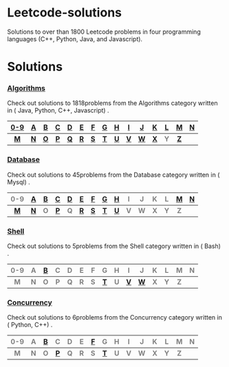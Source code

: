 # Leetcode-solutions
Solutions to over than 1800 Leetcode problems in four programming languages (C++, Python, Java, and Javascript).
# Solutions
### [Algorithms](./algorithms/#algorithms-solutions) ###
Check out solutions to 1818problems from the Algorithms category written in ( Java, Python, C++, Javascript) . 

|[0-9](./0-9/#algorithms-solutions)|[A](./A/#algorithms-solutions)|[B](./B/#algorithms-solutions)|[C](./C/#algorithms-solutions)|[D](./D/#algorithms-solutions)|[E](./E/#algorithms-solutions)|[F](./F/#algorithms-solutions)|[G](./G/#algorithms-solutions)|[H](./H/#algorithms-solutions)|[I](./I/#algorithms-solutions)|[J](./J/#algorithms-solutions)|[K](./K/#algorithms-solutions)|[L](./L/#algorithms-solutions)|[M](./M/#algorithms-solutions)|[N](./N/#algorithms-solutions)|
|:--------------------------------:|:----------------------------:|:----------------------------:|:----------------------------:|:----------------------------:|:----------------------------:|:----------------------------:|:----------------------------:|:----------------------------:|:----------------------------:|:----------------------------:|:----------------------------:|:----------------------------:|:----------------------------:|:----------------------------:|
|**[M](./M/#algorithms-solutions)**|**[N](./N/#algorithms-solutions)**|**[O](./O/#algorithms-solutions)**|**[P](./P/#algorithms-solutions)**|**[Q](./Q/#algorithms-solutions)**|**[R](./R/#algorithms-solutions)**|**[S](./S/#algorithms-solutions)**|**[T](./T/#algorithms-solutions)**|**[U](./U/#algorithms-solutions)**|**[V](./V/#algorithms-solutions)**|**[W](./W/#algorithms-solutions)**|**[X](./X/#algorithms-solutions)**|**<span style='color:grey'>  Y  </span>**|**[Z](./Z/#algorithms-solutions)**|
### [Database](./database/#database-solutions) ###
Check out solutions to 45problems from the Database category written in ( Mysql) . 

|<span style='color:grey'>  0-9 </span>|[A](./A/#database-solutions)|[B](./B/#database-solutions)|[C](./C/#database-solutions)|[D](./D/#database-solutions)|[E](./E/#database-solutions)|[F](./F/#database-solutions)|[G](./G/#database-solutions)|[H](./H/#database-solutions)|<span style='color:grey'>  I </span>|<span style='color:grey'>  J </span>|<span style='color:grey'>  K </span>|<span style='color:grey'>  L </span>|[M](./M/#database-solutions)|[N](./N/#database-solutions)|
|:------------------------------------:|:--------------------------:|:--------------------------:|:--------------------------:|:--------------------------:|:--------------------------:|:--------------------------:|:--------------------------:|:--------------------------:|:----------------------------------:|:----------------------------------:|:----------------------------------:|:----------------------------------:|:--------------------------:|:--------------------------:|
|**[M](./M/#database-solutions)**|**[N](./N/#database-solutions)**|**<span style='color:grey'>  O  </span>**|**[P](./P/#database-solutions)**|**<span style='color:grey'>  Q  </span>**|**[R](./R/#database-solutions)**|**[S](./S/#database-solutions)**|**[T](./T/#database-solutions)**|**[U](./U/#database-solutions)**|**<span style='color:grey'>  V  </span>**|**<span style='color:grey'>  W  </span>**|**<span style='color:grey'>  X  </span>**|**<span style='color:grey'>  Y  </span>**|**<span style='color:grey'>  Z  </span>**|
### [Shell](./shell/#shell-solutions) ###
Check out solutions to 5problems from the Shell category written in ( Bash) . 

|<span style='color:grey'>  0-9 </span>|<span style='color:grey'>  A </span>|[B](./B/#shell-solutions)|<span style='color:grey'>  C </span>|<span style='color:grey'>  D </span>|<span style='color:grey'>  E </span>|<span style='color:grey'>  F </span>|<span style='color:grey'>  G </span>|<span style='color:grey'>  H </span>|<span style='color:grey'>  I </span>|<span style='color:grey'>  J </span>|<span style='color:grey'>  K </span>|<span style='color:grey'>  L </span>|<span style='color:grey'>  M </span>|<span style='color:grey'>  N </span>|
|:------------------------------------:|:----------------------------------:|:-----------------------:|:----------------------------------:|:----------------------------------:|:----------------------------------:|:----------------------------------:|:----------------------------------:|:----------------------------------:|:----------------------------------:|:----------------------------------:|:----------------------------------:|:----------------------------------:|:----------------------------------:|:----------------------------------:|
|**<span style='color:grey'>  M  </span>**|**<span style='color:grey'>  N  </span>**|**<span style='color:grey'>  O  </span>**|**<span style='color:grey'>  P  </span>**|**<span style='color:grey'>  Q  </span>**|**<span style='color:grey'>  R  </span>**|**<span style='color:grey'>  S  </span>**|**[T](./T/#shell-solutions)**|**<span style='color:grey'>  U  </span>**|**[V](./V/#shell-solutions)**|**[W](./W/#shell-solutions)**|**<span style='color:grey'>  X  </span>**|**<span style='color:grey'>  Y  </span>**|**<span style='color:grey'>  Z  </span>**|
### [Concurrency](./concurrency/#concurrency-solutions) ###
Check out solutions to 6problems from the Concurrency category written in ( Python, C++) . 

|<span style='color:grey'>  0-9 </span>|<span style='color:grey'>  A </span>|[B](./B/#concurrency-solutions)|<span style='color:grey'>  C </span>|<span style='color:grey'>  D </span>|<span style='color:grey'>  E </span>|[F](./F/#concurrency-solutions)|<span style='color:grey'>  G </span>|<span style='color:grey'>  H </span>|<span style='color:grey'>  I </span>|<span style='color:grey'>  J </span>|<span style='color:grey'>  K </span>|<span style='color:grey'>  L </span>|<span style='color:grey'>  M </span>|<span style='color:grey'>  N </span>|
|:------------------------------------:|:----------------------------------:|:-----------------------------:|:----------------------------------:|:----------------------------------:|:----------------------------------:|:-----------------------------:|:----------------------------------:|:----------------------------------:|:----------------------------------:|:----------------------------------:|:----------------------------------:|:----------------------------------:|:----------------------------------:|:----------------------------------:|
|**<span style='color:grey'>  M  </span>**|**<span style='color:grey'>  N  </span>**|**<span style='color:grey'>  O  </span>**|**[P](./P/#concurrency-solutions)**|**<span style='color:grey'>  Q  </span>**|**<span style='color:grey'>  R  </span>**|**<span style='color:grey'>  S  </span>**|**[T](./T/#concurrency-solutions)**|**<span style='color:grey'>  U  </span>**|**<span style='color:grey'>  V  </span>**|**<span style='color:grey'>  W  </span>**|**<span style='color:grey'>  X  </span>**|**<span style='color:grey'>  Y  </span>**|**<span style='color:grey'>  Z  </span>**|
